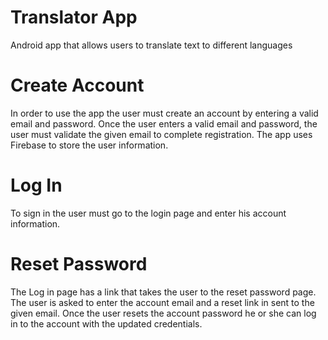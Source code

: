 # Translator App
Android app that allows users to translate text to different languages

# Create Account
 In order to use the app the user must create an account by entering a valid email and password. Once the user enters a valid email and password, the user must validate the given email to complete registration. The app uses Firebase to store the user information.
 
# Log In
To sign in the user must go to the login page and enter his account information.

# Reset Password
The Log in page has a link that takes the user to the reset password page. The user is asked to enter the account email and a reset link in sent to the given email. Once the user resets the account password he or she can log in to the account with the updated credentials.

